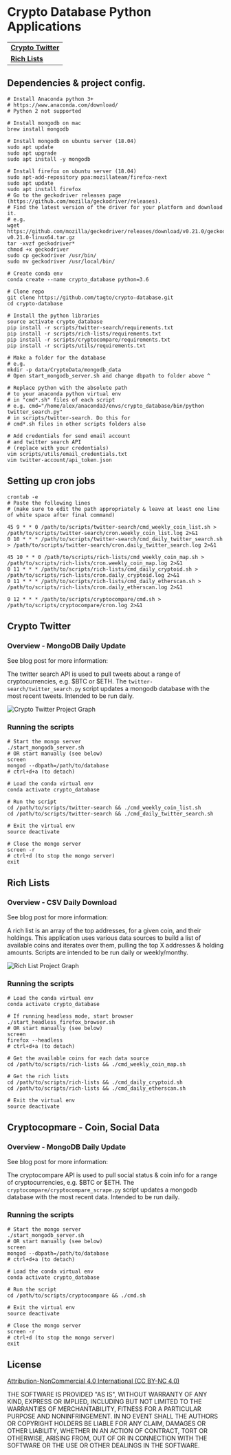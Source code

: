 # Crypto Database Python Applications

<table>
  <body>
    <tr><td><a href="#crypto-twitter"><b>
      Crypto Twitter
    </b></a></td></tr>
    <tr><td><a href="#rich-lists"><b>
      Rich Lists
    </b></a></td></tr>
  </body>
</table>    

## Dependencies & project config.
```
# Install Anaconda python 3+
# https://www.anaconda.com/download/
# Python 2 not supported

# Install mongodb on mac
brew install mongodb

# Install mongodb on ubuntu server (18.04)
sudo apt update
sudo apt upgrade
sudo apt install -y mongodb

# Install firefox on ubuntu server (18.04)
sudo apt-add-repository ppa:mozillateam/firefox-next
sudo apt update
sudo apt install firefox
# Go to the geckodriver releases page (https://github.com/mozilla/geckodriver/releases).
# Find the latest version of the driver for your platform and download it.
# e.g.
wget https://github.com/mozilla/geckodriver/releases/download/v0.21.0/geckodriver-v0.21.0-linux64.tar.gz
tar -xvzf geckodriver*
chmod +x geckodriver
sudo cp geckodriver /usr/bin/
sudo mv geckodriver /usr/local/bin/

# Create conda env
conda create --name crypto_database python=3.6

# Clone repo
git clone https://github.com/tagto/crypto-database.git
cd crypto-database

# Install the python libraries
source activate crypto_database
pip install -r scripts/twitter-search/requirements.txt
pip install -r scripts/rich-lists/requirements.txt
pip install -r scripts/cryptocompare/requirements.txt
pip install -r scripts/utils/requirements.txt

# Make a folder for the database
# e.g.
mkdir -p data/CryptoData/mongodb_data
# Open start_mongodb_server.sh and change dbpath to folder above ^

# Replace python with the absolute path
# to your anaconda python virtual env
# in "cmd*.sh" files of each script
# e.g. cmd="/home/alex/anaconda3/envs/crypto_database/bin/python twitter_search.py"
# in scripts/twitter-search. Do this for
# cmd*.sh files in other scripts folders also

# Add credentials for send email account
# and twitter search API
# (replace with your credentials)
vim scripts/utils/email_credentials.txt
vim twitter-account/api_token.json
```

## Setting up cron jobs

```
crontab -e
# Paste the following lines
# (make sure to edit the path appropriately & leave at least one line of white space after final command)

45 9 * * 0 /path/to/scripts/twitter-search/cmd_weekly_coin_list.sh > /path/to/scripts/twitter-search/cron.weekly_coin_list.log 2>&1
0 10 * * * /path/to/scripts/twitter-search/cmd_daily_twitter_search.sh > /path/to/scripts/twitter-search/cron.daily_twitter_search.log 2>&1

45 10 * * 0 /path/to/scripts/rich-lists/cmd_weekly_coin_map.sh > /path/to/scripts/rich-lists/cron.weekly_coin_map.log 2>&1
0 11 * * * /path/to/scripts/rich-lists/cmd_daily_cryptoid.sh > /path/to/scripts/rich-lists/cron.daily_cryptoid.log 2>&1
0 11 * * * /path/to/scripts/rich-lists/cmd_daily_etherscan.sh > /path/to/scripts/rich-lists/cron.daily_etherscan.log 2>&1

0 12 * * * /path/to/scripts/cryptocompare/cmd.sh > /path/to/scripts/cryptocompare/cron.log 2>&1
```

## Crypto Twitter

### Overview - MongoDB Daily Update
See blog post for more information: 

The twitter search API is used to pull tweets about a range of cryptocurrencies, e.g. $BTC or $ETH. The `twitter-search/twitter_search.py` script updates a mongodb database with the most recent tweets. Intended to be run daily.

![Crypto Twitter Project Graph](https://raw.githubusercontent.com/tag-ai/crypto-database/master/img/graphs/Crypto%20Twitter%20Data.png)

### Running the scripts

```
# Start the mongo server
./start_mongodb_server.sh
# OR start manually (see below)
screen
mongod --dbpath=/path/to/database
# ctrl+d+a (to detach)

# Load the conda virtual env
conda activate crypto_database

# Run the script
cd /path/to/scripts/twitter-search && ./cmd_weekly_coin_list.sh
cd /path/to/scripts/twitter-search && ./cmd_daily_twitter_search.sh

# Exit the virtual env
source deactivate

# Close the mongo server
screen -r
# ctrl+d (to stop the mongo server)
exit
```


## Rich Lists

### Overview - CSV Daily Download

See blog post for more information: 

A rich list is an array of the top addresses, for a given coin, and their holdings. This application uses various data sources to build a list of available coins and iterates over them, pulling the top X addresses & holding amounts. Scripts are intended to be run daily or weekly/monthy.

![Rich List Project Graph](https://raw.githubusercontent.com/tag-ai/crypto-database/master/img/graphs/Rich%20List%20Scrape.png)

### Running the scripts
```
# Load the conda virtual env
conda activate crypto_database

# If running headless mode, start browser
./start_headless_firefox_browser.sh
# OR start manually (see below)
screen
firefox --headless
# ctrl+d+a (to detach)

# Get the available coins for each data source
cd /path/to/scripts/rich-lists && ./cmd_weekly_coin_map.sh

# Get the rich lists
cd /path/to/scripts/rich-lists && ./cmd_daily_cryptoid.sh
cd /path/to/scripts/rich-lists && ./cmd_daily_etherscan.sh

# Exit the virtual env
source deactivate
```

## Cryptocopmare - Coin, Social Data

### Overview - MongoDB Daily Update
See blog post for more information: 

The cryptocompare API is used to pull social status & coin info for a range of cryptocurrencies, e.g. $BTC or $ETH. The `cryptocompare/cryptocompare_scrape.py` script updates a mongodb database with the most recent data. Intended to be run daily.

### Running the scripts

```
# Start the mongo server
./start_mongodb_server.sh
# OR start manually (see below)
screen
mongod --dbpath=/path/to/database
# ctrl+d+a (to detach)

# Load the conda virtual env
conda activate crypto_database

# Run the script
cd /path/to/scripts/cryptocompare && ./cmd.sh

# Exit the virtual env
source deactivate

# Close the mongo server
screen -r
# ctrl+d (to stop the mongo server)
exit
```

## License
[Attribution-NonCommercial 4.0 International (CC BY-NC 4.0)](https://creativecommons.org/licenses/by-nc/4.0/)

THE SOFTWARE IS PROVIDED "AS IS", WITHOUT WARRANTY OF ANY KIND, EXPRESS OR IMPLIED, INCLUDING BUT NOT LIMITED TO THE WARRANTIES OF MERCHANTABILITY, FITNESS FOR A PARTICULAR PURPOSE AND NONINFRINGEMENT. IN NO EVENT SHALL THE AUTHORS OR COPYRIGHT HOLDERS BE LIABLE FOR ANY CLAIM, DAMAGES OR OTHER LIABILITY, WHETHER IN AN ACTION OF CONTRACT, TORT OR OTHERWISE, ARISING FROM, OUT OF OR IN CONNECTION WITH THE SOFTWARE OR THE USE OR OTHER DEALINGS IN THE SOFTWARE.

